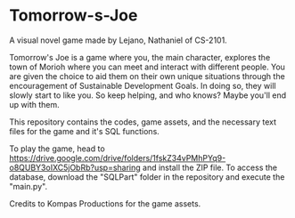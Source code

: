 # Tomorrow-s-Joe
A visual novel game made by Lejano, Nathaniel of CS-2101.

Tomorrow's Joe is a game where you, the main character, explores the town of Morioh where you can meet and interact with different people.
You are given the choice to aid them on their own unique situations through the encouragement of Sustainable Development Goals.
In doing so, they will slowly start to like you. So keep helping, and who knows? Maybe you'll end up with them.

This repository contains the codes, game assets, and the necessary text files for the game and it's SQL functions.

To play the game, head to https://drive.google.com/drive/folders/1fskZ34vPMhPYq9-o8QUBY3oIXC5jObRb?usp=sharing and install the ZIP file.
To access the database, download the "SQLPart" folder in the repository and execute the "main.py".



Credits to Kompas Productions for the game assets.
